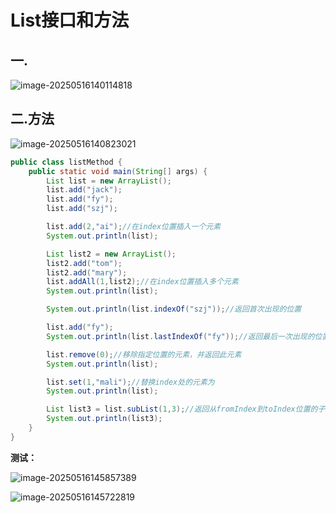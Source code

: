 # List接口和方法

## 一.

![image-20250516140114818](C:\Users\24709\AppData\Roaming\Typora\typora-user-images\image-20250516140114818.png)





## 二.方法

![image-20250516140823021](C:\Users\24709\AppData\Roaming\Typora\typora-user-images\image-20250516140823021.png)

```java
public class listMethod {
    public static void main(String[] args) {
        List list = new ArrayList();
        list.add("jack");
        list.add("fy");
        list.add("szj");

        list.add(2,"ai");//在index位置插入一个元素
        System.out.println(list);

        List list2 = new ArrayList();
        list2.add("tom");
        list2.add("mary");
        list.addAll(1,list2);//在index位置插入多个元素
        System.out.println(list);

        System.out.println(list.indexOf("szj"));//返回首次出现的位置

        list.add("fy");
        System.out.println(list.lastIndexOf("fy"));//返回最后一次出现的位置

        list.remove(0);//移除指定位置的元素，并返回此元素
        System.out.println(list);

        list.set(1,"mali");//替换index处的元素为
        System.out.println(list);

        List list3 = list.subList(1,3);//返回从fromIndex到toIndex位置的子集合 [1,3)
        System.out.println(list3);
    }
}
```



**测试：**

![image-20250516145857389](C:\Users\24709\AppData\Roaming\Typora\typora-user-images\image-20250516145857389.png)

![image-20250516145722819](C:\Users\24709\AppData\Roaming\Typora\typora-user-images\image-20250516145722819.png)